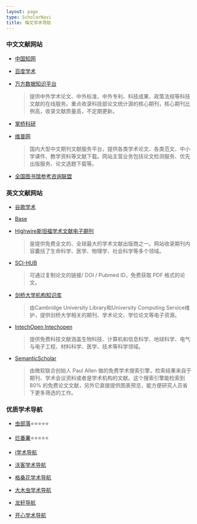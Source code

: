 ```yaml
---
layout: page
type: ScholarNavi
title: 悔文学术导航
---
```


### 中文文献网站

- [中国知网](https://www.cnki.net/)

- [百度学术](http://xueshu.baidu.com/)

- [万方数据知识平台](http://www.wanfangdata.com.cn/index.html)

  > 提供中外学术论文、中外标准、中外专利、科技成果、政策法规等科技文献的在线服务。重点收录科技部论文统计源的核心期刊，核心期刊比例高，收录文献质量高，不定期更新。

- [掌桥科研](https://www.zhangqiaokeyan.com/?from=lsdn)

- [维普网](http://www.cqvip.com/)

  > 国内大型中文期刊文献服务平台，提供各类学术论文、各类范文、中小学课件、教学资料等文献下载。网站主营业务包括论文检测服务、优先出版服务、论文选题下载等。

- [全国图书馆参考咨询联盟](http://www.ucdrs.net/)

### 英文文献网站

- [谷歌学术](https://scholar.google.com/)
- [Base](https://www.base-search.net/)

- [Highwire斯坦福学术文献电子期刊](https://www.highwirepress.com/)

  > 是提供免费全文的、全球最大的学术文献出版商之一。网站收录期刊内容囊括了生命科学、医学、物理学、社会科学等多个领域。

- [SCI-HUB](http://tool.yovisun.com/scihub/)

  > 可通过复制论文的链接/ DOI / Pubmed ID，免费获取 PDF 格式的论文。

- [剑桥大学机构知识库](https://www.repository.cam.ac.uk/)

  > 由Cambridge University Library和University Computing Service维护，提供剑桥大学相关的期刊、学术论文、学位论文等电子资源。

- [IntechOpen Intechopen](http://www.intechopen.com/)

  > 提供免费科技文献涵盖生物科技、计算机和信息科学、地球科学、电气与电子工程、材料科学、医学、技术等科学领域。

- [SemanticScholar](https://www.semanticscholar.org/)

  > 由微软联合创始人 Paul Allen 做的免费学术搜索引擎，检索结果来自于期刊、学术会议资料或者是学术机构的文献。这个搜索引擎能检索到 80% 的免费论文文献，另外它直接提供图表预览，能方便研究人员省下更多筛选的工作。

### 优质学术导航

- [虫部落](https://www.chongbuluo.com):star::star::star::star::star:
- [烂番薯](https://xueshu.lanfanshu.cn/):star::star::star::star::star:

- [i学术导航](https://www.ixsdh.com)
- [沃客学术导航](https://www.waysto.work)
- [格桑花学术导航](http://www.20009.net)
- [大木虫学术导航](http://www.4243.net)
- [龙轩导航](http://ilxdh.com)
- [开心学术导航](http://kxys.cc/)